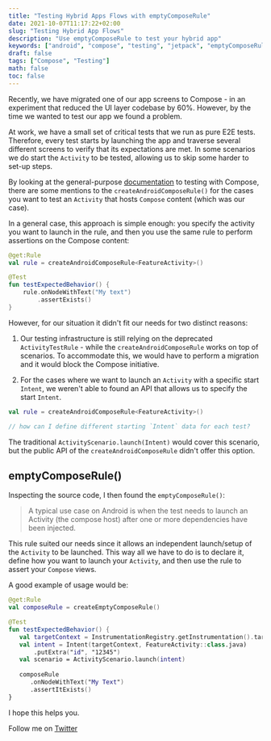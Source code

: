 ```yaml
---
title: "Testing Hybrid Apps Flows with emptyComposeRule"
date: 2021-10-07T11:17:22+02:00
slug: "Testing Hybrid App Flows"
description: "Use emptyComposeRule to test your hybrid app"
keywords: ["android", "compose", "testing", "jetpack", "emptyComposeRule"]
draft: false
tags: ["Compose", "Testing"]
math: false
toc: false
---
```


Recently, we have migrated one of our app screens to Compose - in an experiment that reduced the UI layer codebase by 60%. However, by the time we wanted to test our app we found a problem.

At work, we have a small set of critical tests that we run as pure E2E tests. Therefore, every test starts by launching the app and traverse several different screens to verify that its expectations are met. In some scenarios we do start the `Activity` to be tested, allowing us to skip some harder to set-up steps.

By looking at the general-purpose [documentation](https://developer.android.com/jetpack/compose/testing) to testing with Compose, there are some mentions to the `createAndroidComposeRule()` for the cases you want to test an `Activity` that hosts `Compose` content (which was our case).

In a general case, this approach is simple enough: you specify the activity you want to launch in the rule, and then you use the same rule to perform assertions on the Compose content:

```kotlin
@get:Rule
val rule = createAndroidComposeRule<FeatureActivity>()

@Test
fun testExpectedBehavior() {
	rule.onNodeWithText("My text")
	    .assertExists()
}
```

However, for our situation it didn't fit our needs for two distinct reasons:

1) Our testing infrastructure is still relying on the deprecated `ActivityTestRule` - while the `createAndroidComposeRule` works on top of scenarios. To accommodate this, we would have to perform a migration and it would block the Compose initiative.

2) For the cases where we want to launch an `Activity` with a specific start `Intent`, we weren't able to found an API that allows us to specify the start `Intent`. 

```kotlin
val rule = createAndroidComposeRule<FeatureActivity>() 

// how can I define different starting `Intent` data for each test?
```

The traditional `ActivityScenario.launch(Intent)` would cover this scenario, but the public API of the `createAndroidComposeRule` didn't offer this option.


## emptyComposeRule()

Inspecting the source code, I then found the `emptyComposeRule()`: 

> A typical use case on Android is when the test needs to launch an Activity (the compose host)  after one or more dependencies have been injected.

This rule suited our needs since it allows an independent launch/setup of the `Activity` to be launched.  This way all we have to do is to declare it, define how you want to launch your `Activity`, and then use the rule to assert your `Compose` views.

A good example of usage would be:

```kotlin
@get:Rule
val composeRule = createEmptyComposeRule()

@Test
fun testExpectedBehavior() {
   val targetContext = InstrumentationRegistry.getInstrumentation().targetContext
   val intent = Intent(targetContext, FeatureActivity::class.java)
       .putExtra("id", "12345")
   val scenario = ActivityScenario.launch(intent)
   
   composeRule
      .onNodeWithText("My Text")
      .assertItExists()
}
```

I hope this helps you.

Follow me on [Twitter](https://twitter.com/@fabiocarballo)

